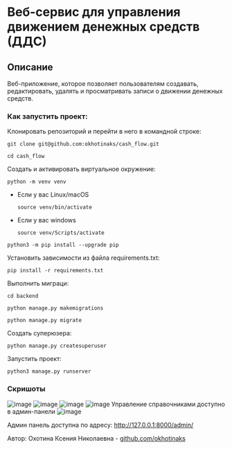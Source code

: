 # Веб-сервис для управления движением денежных средств (ДДС)

## Описание 
Веб-приложение, которое позволяет пользователям создавать, редактировать, удалять и просматривать записи о движении денежных средств.

### Как запустить проект:

Клонировать репозиторий и перейти в него в командной строке:
```
git clone git@github.com:okhotinaks/cash_flow.git
```
```
cd cash_flow
```

Создать и активировать виртуальное окружение:
```
python -m venv venv
```

* Если у вас Linux/macOS

    ```
    source venv/bin/activate
    ```

* Если у вас windows

    ```
    source venv/Scripts/activate
    ```

```
python3 -m pip install --upgrade pip
```

Установить зависимости из файла requirements.txt:
```
pip install -r requirements.txt
```

Выполнить миграци:
```
cd backend
```
```
python manage.py makemigrations
```
```
python manage.py migrate
```

Создать суперюзера:
```
python manage.py createsuperuser
```

Запустить проект:

```
python3 manage.py runserver
```

### Скришоты 

![image](https://github.com/user-attachments/assets/55a23b61-670b-4e9d-8029-2c8368fd8109)
![image](https://github.com/user-attachments/assets/8b7af6fd-ac64-4eed-85dc-ac09873c8675)
![image](https://github.com/user-attachments/assets/f302d638-df57-45e2-a48e-909df217eee3)
![image](https://github.com/user-attachments/assets/161728cd-5f5c-4444-bb28-9bcc98669188)
Управление справочниками доступно в админ-панели
![image](https://github.com/user-attachments/assets/a346df51-98e1-4ab5-b5de-03e0811fed67)


Админ панель доступна по адресу: http://127.0.0.1:8000/admin/

Автор: Охотина Ксения Николаевна - [github.com/okhotinaks](https://github.com/okhotinaks)
